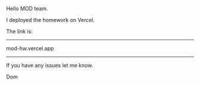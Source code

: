 Hello MOD team.

I deployed the homework on Vercel.

The link is:
********
mod-hw.vercel.app
********

If you have any issues let me know.

Dom

